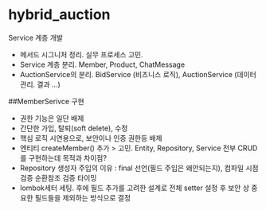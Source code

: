 # hybrid_auction

Service 계층 개발
- 메서드 시그니처 정리. 실무 프로세스 고민. 
- Service 계층 분리. Member, Product, ChatMessage
- AuctionService의 분리. BidService (비즈니스 로직), AuctionService (데이터 관리. 결과 ...)

##MemberSerivce 구현
- 권한 기능은 일단 배제
- 간단한 가입, 탈퇴(soft delete), 수정
- 핵심 로직 시연용으로, 보안이나 인증 권한등 배제
- 엔티티 createMember() 추가 > 고민. Entity, Repository, Service 전부 CRUD를 구현하는데 목적과 차이점?
- Repository 생성자 주입의 이유 : final 선언(필드 주입은 왜안되는지), 컴파일 시점 검증 순환참조 검증 타이밍
- lombok세터 세팅. 후에 필드 추가를 고려한 설계로 전체 setter 설정 후 보안 상 중요한 필드들을 제외하는 방식으로 결정


